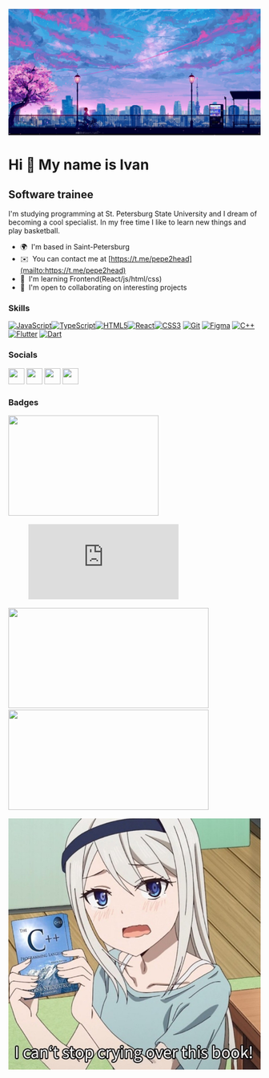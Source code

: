 ![](3339086.jpg)


Hi 👋 My name is Ivan
=====================

Software trainee
----------------


I'm studying programming at St. Petersburg State University and I dream of becoming a cool specialist. In my free time I like to learn new things and play basketball.

* 🌍  I'm based in Saint-Petersburg
* ✉️  You can contact me at [https://t.me/pepe2head](mailto:https://t.me/pepe2head)
* 🧠  I'm learning Frontend(React/js/html/css)
* 🤝  I'm open to collaborating on interesting projects
### Skills


<p align="left">
<a href="https://developer.mozilla.org/en-US/docs/Web/JavaScript" target="_blank" rel="noreferrer"><img src="https://raw.githubusercontent.com/danielcranney/readme-generator/main/public/icons/skills/javascript-colored.svg" width="36" height="36" alt="JavaScript" /></a><a href="https://www.typescriptlang.org/" target="_blank" rel="noreferrer"><img src="https://raw.githubusercontent.com/danielcranney/readme-generator/main/public/icons/skills/typescript-colored.svg" width="36" height="36" alt="TypeScript" /></a><a href="https://developer.mozilla.org/en-US/docs/Glossary/HTML5" target="_blank" rel="noreferrer"><img src="https://raw.githubusercontent.com/danielcranney/readme-generator/main/public/icons/skills/html5-colored.svg" width="36" height="36" alt="HTML5" /></a><a href="https://reactjs.org/" target="_blank" rel="noreferrer"><img src="https://raw.githubusercontent.com/danielcranney/readme-generator/main/public/icons/skills/react-colored.svg" width="36" height="36" alt="React" /></a><a href="https://www.w3.org/TR/CSS/#css" target="_blank" rel="noreferrer"><img src="https://raw.githubusercontent.com/danielcranney/readme-generator/main/public/icons/skills/css3-colored.svg" width="36" height="36" alt="CSS3" /></a>
<a href="https://git-scm.com/" target="_blank" rel="noreferrer"><img src="https://raw.githubusercontent.com/danielcranney/readme-generator/main/public/icons/skills/git-colored.svg" width="36" height="36" alt="Git" /></a>
<a href="https://www.figma.com/" target="_blank" rel="noreferrer"><img src="https://raw.githubusercontent.com/danielcranney/readme-generator/main/public/icons/skills/figma-colored.svg" width="36" height="36" alt="Figma" /></a>
<a href="https://docs.microsoft.com/en-us/cpp/?view=msvc-170" target="_blank" rel="noreferrer"><img src="https://raw.githubusercontent.com/danielcranney/readme-generator/main/public/icons/skills/cplusplus-colored.svg" width="36" height="36" alt="C++" /></a>
<a href="https://flutter.dev/" target="_blank" rel="noreferrer"><img src="https://raw.githubusercontent.com/danielcranney/readme-generator/main/public/icons/skills/flutter-colored.svg" width="36" height="36" alt="Flutter" /></a>
<a href="https://dart.dev/" target="_blank" rel="noreferrer"><img src="https://raw.githubusercontent.com/danielcranney/readme-generator/main/public/icons/skills/dart-colored.svg" width="36" height="36" alt="Dart" /></a>



</p>


### Socials

<p align="left">
<a href="https://t.me/pepe2head" target="_blank" rel="noreferrer"><img src="https://cdn-icons-png.flaticon.com/512/5968/5968804.png" width="32" height="32" /></a>
<a href="https://vk.com/frightened_nigga" target="_blank" rel="noreferrer"><img src="https://cdn-icons-png.flaticon.com/512/5968/5968835.png" width="32" height="32" /></a>
<a href="https://www.github.com/2headpepe" target="_blank" rel="noreferrer"><img src="https://cdn-icons-png.flaticon.com/512/733/733553.png" width="32" height="32" /></a>
<a href="http://www.instagram.com/2headpepe" target="_blank" rel="noreferrer"><img src="https://raw.githubusercontent.com/danielcranney/readme-generator/main/public/icons/socials/instagram.svg" width="32" height="32" /></a></p>

### Badges

<a href="https://www.github.com/2headpepe" target="_blank" rel="noreferrer"><img src="https://github-readme-stats.vercel.app/api/top-langs/?username=2headpepe&layout=compact&hide=Batchfile,Makefile&theme=gradient_purple_dark" width="300" height="200" /></a>
<figure><embed src="https://wakatime.com/share/@2headpepe/6fbfd0c5-9403-4003-adc2-dd62513ac32c.svg"></embed></figure>
<p align="left">
<a href="https://www.github.com/2headpepe" target="_blank" rel="noreferrer"><img src="https://github.r2v.ch/codewars?user=2headpepe&theme=gradient_light" width="400" height="200" /></a>
<a href="https://www.github.com/2headpepe" target="_blank" rel="noreferrer"><img src="https://leetcard.jacoblin.cool/2headpepe?theme=unicorn" width="400" height="200" /></a>
</p>

![](ig5dff61vn451.png)
